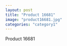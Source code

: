 ```yaml
---
layout: post
title: "Product 16681"
image: "product16681.jpg"
categories: "category1"
---
```

Product 16681
